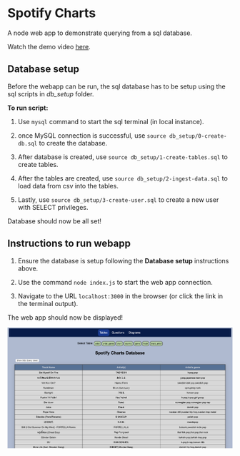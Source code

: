 # Spotify Charts

A node web app to demonstrate querying from a sql database.

Watch the demo video [here](https://youtu.be/mC8D7VYpJLM).

## Database setup

Before the webapp can be run, the sql database has to be setup using the sql scripts in *db_setup* folder.

**To run script:**

1. Use `mysql` command to start the sql terminal (in local instance).

2. once MySQL connection is successful, use `source db_setup/0-create-db.sql` to create the database.

3. After database is created, use `source db_setup/1-create-tables.sql` to create tables.

4. After the tables are created, use `source db_setup/2-ingest-data.sql` to load data from csv into the tables.

5. Lastly, use `source db_setup/3-create-user.sql` to create a new user with SELECT privileges.

Database should now be all set!

## Instructions to run webapp

1. Ensure the database is setup following the **Database setup** instructions above.

2. Use the command `node index.js` to start the web app connection.

3. Navigate to the URL `localhost:3000` in the browser (or click the link in the terminal output).

The web app should now be displayed!

<img src="https://github.com/jxne00/SpotifyCharts/blob/main/src/web1.png" alt="WebAppImage">
